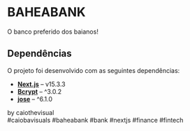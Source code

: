 # BAHEABANK

O banco preferido dos baianos!

## Dependências

O projeto foi desenvolvido com as seguintes dependências:

- **[Next.js](https://nextjs.org)** – v15.3.3  
- **[Bcrypt](https://www.npmjs.com/package/bcrypt)** – ^3.0.2  
- **[jose](https://www.npmjs.com/package/jose)** – ^6.1.0

by caiothevisual  
#caiobavisuals #baheabank #bank #nextjs #finance #fintech